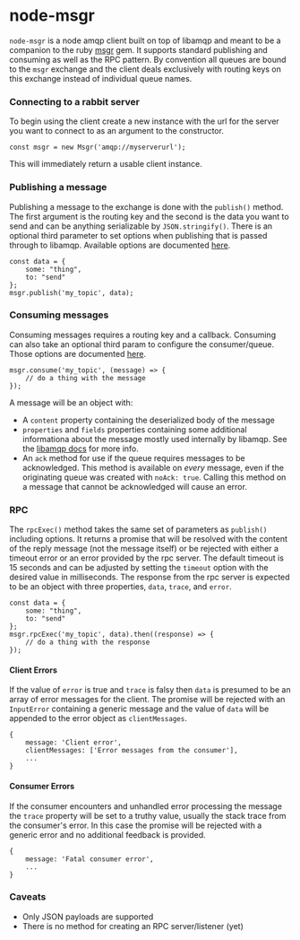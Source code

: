 # node-msgr

`node-msgr` is a node amqp client built on top of libamqp and meant to be a companion to the ruby [msgr](https://github.com/jgraichen/msgr) gem.  It supports standard publishing and consuming as well as the RPC pattern.  By convention all queues are bound to the `msgr` exchange and the client deals exclusively with routing keys on this exchange instead of individual queue names.

### Connecting to a rabbit server
To begin using the client create a new instance with the url for the server you want to connect to as an argument to the constructor.
```
const msgr = new Msgr('amqp://myserverurl');
```
This will immediately return a usable client instance.

### Publishing a message
Publishing a message to the exchange is done with the `publish()` method.  The first argument is the routing key and the second is the data you want to send and can be anything serializable by `JSON.stringify()`. There is an optional third parameter to set options when publishing that is passed through to libamqp.  Available options are documented [here](http://www.squaremobius.net/amqp.node/channel_api.html#channel_publish).
```
const data = {
    some: "thing",
    to: "send"
};
msgr.publish('my_topic', data);
```

### Consuming messages
Consuming messages requires a routing key and a callback. Consuming can also take an optional third param to configure the consumer/queue.  Those options are documented [here](http://www.squaremobius.net/amqp.node/channel_api.html#channel_consume).
```
msgr.consume('my_topic', (message) => {
    // do a thing with the message
});
```
A message will be an object with:
* A `content` property containing the deserialized body of the message
* `properties` and `fields` properties containing some additional informationa about the message mostly used internally by libamqp. See the [libamqp docs](http://www.squaremobius.net/amqp.node/channel_api.html#channel_consume) for more info.
* An `ack` method for use if the queue requires messages to be acknowledged. This method is available on _every_ message, even if the originating queue was created with `noAck: true`.  Calling this method on a message that cannot be acknowledged will cause an error.

### RPC
The `rpcExec()` method takes the same set of parameters as `publish()` including options.  It returns a promise that will be resolved with the content of the reply message (not the message itself) or be rejected with either a timeout error or an error provided by the rpc server.  The default timeout is 15 seconds and can be adjusted by setting the `timeout` option with the desired value in milliseconds.  The response from the rpc server is expected to be an object with three properties, `data`, `trace`, and `error`.

```
const data = {
    some: "thing",
    to: "send"
};
msgr.rpcExec('my_topic', data).then((response) => {
    // do a thing with the response
});
```

#### Client Errors
If the value of `error` is true and `trace` is falsy then `data` is presumed to be an array of error messages for the client. The promise will be rejected with an `InputError` containing a generic message and the value of `data` will be appended to the error object as `clientMessages`.
```
{
    message: 'Client error',
    clientMessages: ['Error messages from the consumer'],
    ...
}
```

#### Consumer Errors
If the consumer encounters and unhandled error processing the message the `trace` property will be set to a truthy value, usually the stack trace from the consumer's error.  In this case the promise will be rejected with a generic error and no additional feedback is provided.
```
{
    message: 'Fatal consumer error',
    ...
}
```


### Caveats
* Only JSON payloads are supported
* There is no method for creating an RPC server/listener (yet)
